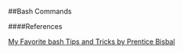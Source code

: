 ##Bash Commands






####References

[My Favorite bash Tips and Tricks by Prentice Bisbal](http://www.linuxjournal.com/article/7385?page=0,1)


